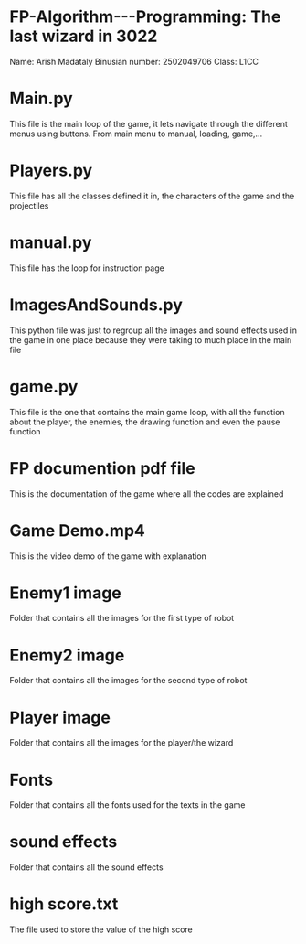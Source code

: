 # FP-Algorithm---Programming: The last wizard in 3022
Name: Arish Madataly
Binusian number: 2502049706
Class: L1CC
# Main.py
This file is the main loop of the game, it lets navigate through the different menus using buttons. From main menu to manual, loading, game,...
# Players.py
This file has all the classes defined it in, the characters of the game and the projectiles
# manual.py
This file has the loop for instruction page
# ImagesAndSounds.py 
This python file was just to regroup all the images and sound effects used in the game in one place because they were taking to much place in the main file
# game.py
This file is the one that contains the main game loop, with all the function about the player, the enemies, the drawing function and even the pause function
# FP documention pdf file
This is the documentation of the game where all the codes are explained
# Game Demo.mp4
This is the video demo of the game with explanation
# Enemy1 image
Folder that contains all the images for the first type of robot
# Enemy2 image
Folder that contains all the images for the second type of robot
# Player image
Folder that contains all the images for the player/the wizard
# Fonts
Folder that contains all the fonts used for the texts in the game
# sound effects
Folder that contains all the sound effects
# high score.txt
The file used to store the value of the high score
